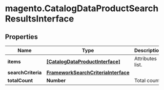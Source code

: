 # magento.CatalogDataProductSearchResultsInterface

## Properties
Name | Type | Description | Notes
------------ | ------------- | ------------- | -------------
**items** | [**[CatalogDataProductInterface]**](CatalogDataProductInterface.md) | Attributes list. | 
**searchCriteria** | [**FrameworkSearchCriteriaInterface**](FrameworkSearchCriteriaInterface.md) |  | 
**totalCount** | **Number** | Total count. | 


